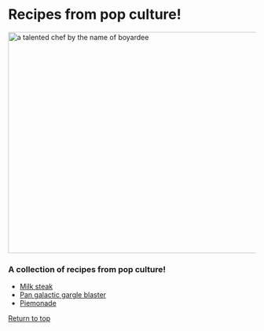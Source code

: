 <!DOCTYPE html>
<html>
    <head>
        <meta charset="utf-8">
        <title>culture recipes!</title>
    </head>
    <body>
        <h1 id='header'>Recipes from pop culture!</h1>
        <img src='images/chef-boyardee.jpg' alt='a talented chef by the name of boyardee' style="width:800px;height:450px;">
        <h3 id='image label'>A collection of recipes from pop culture!</h3>
        <div>
            <ul>
                <li><a href='./recipes/milk-steak.html'>Milk steak</a></li>
                <li><a href="./recipes/gargle-blaster.html">Pan galactic gargle blaster</a></li>
                <li><a href="./recipes/piemonade.html">Piemonade</a></li>
            </ul>
        </div>
        <a href="#header">Return to top</a>
    </body>
</html>
